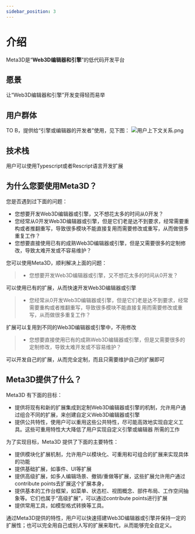 ```yaml
---
sidebar_position: 3
---
```


# 介绍

Meta3D是“**Web3D编辑器和引擎**”的低代码开发平台

## 愿景
让“Web3D编辑器和引擎”开发变得轻而易举

## 用户群体
TO B，提供给“引擎或编辑器的开发者”使用，见下图：
![用户上下文关系.png](/img/用户上下文关系.png)

## 技术栈
用户可以使用Typescript或者Rescript语言开发扩展

## 为什么您要使用Meta3D？
您是否遇到过下面的问题：

- 您想要开发Web3D编辑器或引擎，又不想花太多的时间从0开发？
- 您经常从0开发Web3D编辑器或引擎，但是它们老是达不到要求，经常需要重构或者推翻重写，导致很多模块不能直接复用而需要修改或重写，从而做很多重复工作？
- 您想要直接使用已有的成熟Web3D编辑器或引擎，但是又需要很多的定制修改，导致太难开发或不容易维护？

您可以使用Meta3D，顺利解决上面的问题：
> - 您想要开发Web3D编辑器或引擎，又不想花太多的时间从0开发？

可以使用已有的扩展，从而快速开发Web3D编辑器或引擎

> - 您经常从0开发Web3D编辑器或引擎，但是它们老是达不到要求，经常需要重构或者推翻重写，导致很多模块不能直接复用而需要修改或重写，从而做很多重复工作？

扩展可以复用到不同的Web3D编辑器或引擎中，不用修改

> - 您想要直接使用已有的成熟Web3D编辑器或引擎，但是又需要很多的定制修改，导致太难开发或不容易维护？

可以开发自己的扩展，从而完全定制，而且只需要维护自己的扩展即可

## Meta3D提供了什么？
Meta3D 有下面的目标：

- 提供将现有和新的扩展集成到定制Web3D编辑器或引擎的机制，允许用户通过组合不同的扩展，来创建自定义Web3D编辑器或引擎
- 提供公共特性，使用户可以重用这些公共特性，尽可能高效地实现自定义工具。这些可重用特性大大降低了用户实现自定义引擎或编辑器 所需的工作

为了实现目标，Meta3D 提供了下面的主要特性：

- 提供模块化扩展机制，允许用户以模块化、可重用和可组合的扩展来实现具体的功能
- 提供基础扩展，如事件、UI等扩展
- 提供高级扩展，如多人编辑场景、撤销/重做等扩展，这些扩展允许用户通过contribute points去扩展这个扩展本身，
- 提供基本的工作台框架，如菜单、状态栏、视图概念、部件布局、工作空间抽象等。它们也属于“高级扩展”，可以通过contribute points进行扩展
- 提供常用工具，如模型格式转换等工具。

通过Meta3D提供的特性，用户可以快速搭建Web3D编辑器或引擎并保持一定的扩展性；也可以完全用自己或别人写的扩展来取代，从而能够完全自定义。

